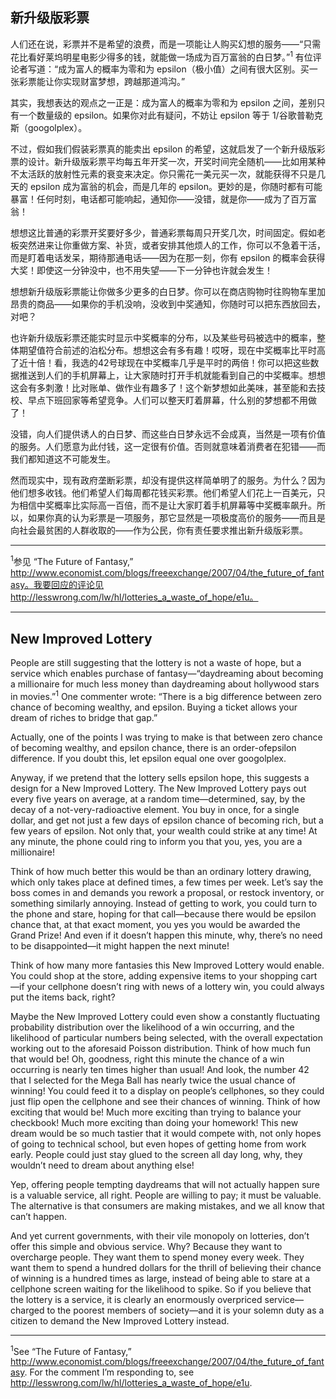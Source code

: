 ## 新升级版彩票

人们还在说，彩票并不是希望的浪费，而是一项能让人购买幻想的服务——“只需花比看好莱坞明星电影少得多的钱，就能做一场成为百万富翁的白日梦。”<sup>1</sup> 有位评论者写道：“成为富人的概率为零和为 epsilon（极小值）之间有很大区别。买一张彩票能让你实现财富梦想，跨越那道鸿沟。”

其实，我想表达的观点之一正是：成为富人的概率为零和为 epsilon 之间，差别只有一个数量级的 epsilon。如果你对此有疑问，不妨让 epsilon 等于 1/谷歌普勒克斯（googolplex）。

不过，假如我们假装彩票真的能卖出 epsilon 的希望，这就启发了一个新升级版彩票的设计。新升级版彩票平均每五年开奖一次，开奖时间完全随机——比如用某种不太活跃的放射性元素的衰变来决定。你只需花一美元买一次，就能获得不只是几天的 epsilon 成为富翁的机会，而是几年的 epsilon。更妙的是，你随时都有可能暴富！任何时刻，电话都可能响起，通知你——没错，就是你——成为了百万富翁！

想想这比普通的彩票开奖要好多少，普通彩票每周只开奖几次，时间固定。假如老板突然进来让你重做方案、补货，或者安排其他烦人的工作，你可以不急着干活，而是盯着电话发呆，期待那通电话——因为在那一刻，你有 epsilon 的概率会获得大奖！即使这一分钟没中，也不用失望——下一分钟也许就会发生！

想想新升级版彩票能让你做多少更多的白日梦。你可以在商店购物时往购物车里加昂贵的商品——如果你的手机没响，没收到中奖通知，你随时可以把东西放回去，对吧？

也许新升级版彩票还能实时显示中奖概率的分布，以及某些号码被选中的概率，整体期望值符合前述的泊松分布。想想这会有多有趣！哎呀，现在中奖概率比平时高了近十倍！看，我选的42号球现在中奖概率几乎是平时的两倍！你可以把这些数据推送到人们的手机屏幕上，让大家随时打开手机就能看到自己的中奖概率。想想这会有多刺激！比对账单、做作业有趣多了！这个新梦想如此美味，甚至能和去技校、早点下班回家等希望竞争。人们可以整天盯着屏幕，什么别的梦想都不用做了！

没错，向人们提供诱人的白日梦、而这些白日梦永远不会成真，当然是一项有价值的服务。人们愿意为此付钱，这一定很有价值。否则就意味着消费者在犯错——而我们都知道这不可能发生。

然而现实中，现有政府垄断彩票，却没有提供这样简单明了的服务。为什么？因为他们想多收钱。他们希望人们每周都花钱买彩票。他们希望人们花上一百美元，只为相信中奖概率比实际高一百倍，而不是让大家盯着手机屏幕等中奖概率飙升。所以，如果你真的认为彩票是一项服务，那它显然是一项极度高价的服务——而且是向社会最贫困的人群收取的——作为公民，你有责任要求推出新升级版彩票。

---

<sup>1</sup>参见 “The Future of Fantasy,” http://www.economist.com/blogs/freeexchange/2007/04/the_future_of_fantasy。我要回应的评论见 http://lesswrong.com/lw/hl/lotteries_a_waste_of_hope/e1u。

---

## New Improved Lottery

People are still suggesting that the lottery is not a waste of hope, but a service which enables purchase of fantasy—“daydreaming about becoming a millionaire for much less money than daydreaming about hollywood stars in movies.”<sup>1</sup> One commenter wrote: “There is a big difference between zero chance of becoming wealthy, and epsilon. Buying a ticket allows your dream of riches to bridge that gap.”

Actually, one of the points I was trying to make is that between zero chance of becoming wealthy, and epsilon chance, there is an order-ofepsilon difference. If you doubt this, let epsilon equal one over googolplex.

Anyway, if we pretend that the lottery sells epsilon hope, this suggests a design for a New Improved Lottery. The New Improved Lottery pays out every five years on average, at a random time—determined, say, by the decay of a not-very-radioactive element. You buy in once, for a single dollar, and get not just a few days of epsilon chance of becoming rich, but a few years of epsilon. Not only that, your wealth could strike at any time! At any minute, the phone could ring to inform you that you, yes, you are a millionaire!

Think of how much better this would be than an ordinary lottery drawing, which only takes place at defined times, a few times per week. Let’s say the boss comes in and demands you rework a proposal, or restock inventory, or something similarly annoying. Instead of getting to work, you could turn to the phone and stare, hoping for that call—because there would be epsilon chance that, at that exact moment, you yes you would be awarded the Grand Prize! And even if it doesn’t happen this minute, why, there’s no need to be disappointed—it might happen the next minute!

Think of how many more fantasies this New Improved Lottery would enable. You could shop at the store, adding expensive items to your shopping cart—if your cellphone doesn’t ring with news of a lottery win, you could always put the items back, right?

Maybe the New Improved Lottery could even show a constantly fluctuating probability distribution over the likelihood of a win occurring, and the likelihood of particular numbers being selected, with the overall expectation working out to the aforesaid Poisson distribution. Think of how much fun that would be! Oh, goodness, right this minute the chance of a win occurring is nearly ten times higher than usual! And look, the number 42 that I selected for the Mega Ball has nearly twice the usual chance of winning! You could feed it to a display on people’s cellphones, so they could just flip open the cellphone and see their chances of winning. Think of how exciting that would be! Much more exciting than trying to balance your checkbook! Much more exciting than doing your homework! This new dream would be so much tastier that it would compete with, not only hopes of going to technical school, but even hopes of getting home from work early. People could just stay glued to the screen all day long, why, they wouldn’t need to dream about anything else!

Yep, offering people tempting daydreams that will not actually happen sure is a valuable service, all right. People are willing to pay; it must be valuable. The alternative is that consumers are making mistakes, and we all know that can’t happen.

And yet current governments, with their vile monopoly on lotteries, don’t offer this simple and obvious service. Why? Because they want to overcharge people. They want them to spend money every week. They want them to spend a hundred dollars for the thrill of believing their chance of winning is a hundred times as large, instead of being able to stare at a cellphone screen waiting for the likelihood to spike. So if you believe that the lottery is a service, it is clearly an enormously overpriced service— charged to the poorest members of society—and it is your solemn duty as a citizen to demand the New Improved Lottery instead.

---

<sup>1</sup>See “The Future of Fantasy,” http://www.economist.com/blogs/freeexchange/2007/04/the_future_of_fantasy. For the comment I’m responding to, see http://lesswrong.com/lw/hl/lotteries_a_waste_of_hope/e1u.